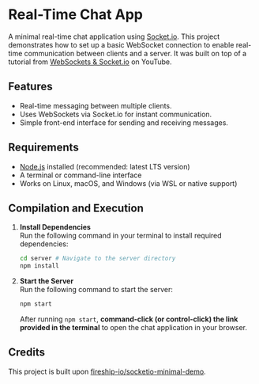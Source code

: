 # Real-Time Chat App

A minimal real-time chat application using [Socket.io](https://socket.io/). This project demonstrates how to set up a basic WebSocket connection to enable real-time communication between clients and a server. It was built on top of a tutorial from [WebSockets & Socket.io](https://youtu.be/1BfCnjr_Vjg) on YouTube.

## Features

- Real-time messaging between multiple clients.
- Uses WebSockets via Socket.io for instant communication.
- Simple front-end interface for sending and receiving messages.

## Requirements

- [Node.js](https://nodejs.org/) installed (recommended: latest LTS version)
- A terminal or command-line interface
- Works on Linux, macOS, and Windows (via WSL or native support)


## Compilation and Execution

1. **Install Dependencies**  
   Run the following command in your terminal to install required dependencies:

   ```sh
   cd server # Navigate to the server directory 
   npm install
   ```

2. **Start the Server**  
   Run the following command to start the server:

   ```sh
   npm start
   ```

   After running `npm start`, **command-click (or control-click) the link provided in the terminal** to open the chat application in your browser.



## Credits

This project is built upon [fireship-io/socketio-minimal-demo](https://github.com/fireship-io/socketio-minimal-demo).
